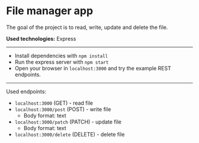 # File manager app

The goal of the project is to read, write, update and delete the file.

**Used technologies:** Express

---

* Install dependencies with `npm install`
* Run the express server with `npm start`
* Open your browser in `localhost:3000` and try the example REST endpoints.

---
Used endpoints:
 * `localhost:3000` (GET) - read file
 * `localhost:3000/post` (POST) - write file
    * Body format: text  
 * `localhost:3000/patch` (PATCH) - update file
	  * Body format: text
 * `localhost:3000/delete` (DELETE) - delete file

